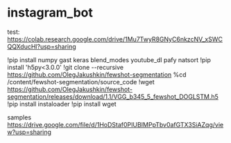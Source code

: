 # instagram_bot

test: https://colab.research.google.com/drive/1Mu7TwyR8GNyC6nkzcNV_xSWCQQXducHl?usp=sharing 




!pip install  numpy gast keras blend_modes youtube_dl pafy natsort
!pip install 'h5py<3.0.0'
!git clone --recursive https://github.com/OlegJakushkin/fewshot-segmentation 
%cd /content/fewshot-segmentation/source_code
!wget https://github.com/OlegJakushkin/fewshot-segmentation/releases/download/1.1/VGG_b345_5_fewshot_DOGLSTM.h5
!pip install instaloader
!pip install wget






samples
https://drive.google.com/file/d/1HoDStaf0PIUBIMPpTbv0afGTX3SiAZqg/view?usp=sharing
